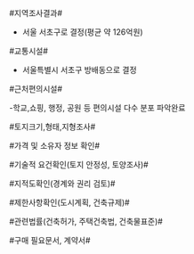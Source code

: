 #지역조사결과#

- 서울 서초구로 결정(평균 약 126억원)

#교통시설#

- 서울특별시 서초구 방배동으로 결정

#근처편의시설#

-학교,쇼핑, 행정, 공원 등 편의시설 다수 분포 파악완료

#토지크기,형태,지형조사#

#가격 및 소유자 정보 확인#

#기술적 요건확인(토지 안정성, 토양조사)#

#지적도확인(경계와 권리 검토)#

#제한사항확인(도시계획, 건축규제)#

#관련법률(건축허가, 주택건축법, 건축물표준)#

#구매 필요문서, 계약서#
